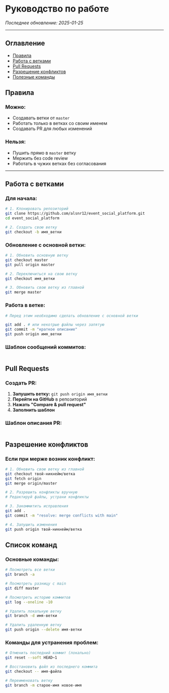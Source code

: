 # Руководство по работе
*Последнее обновление: 2025-01-25*

---

## Оглавление
- [Правила](#правила)
- [Работа с ветками](#работа-с-ветками)
- [Pull Requests](#pull-requests)
- [Разрешение конфликтов](#разрешение-конфликтов)
- [Полезные команды](#список-команд)


## Правила

### Можно:
- Создавать ветки от `master`
- Работать только в ветках со своим именем
- Создавать PR для любых изменений

### Нельзя:
- Пушить прямо в `master` ветку
- Мержить без code review
- Работать в чужих ветках без согласования

---

## Работа с ветками
### Для начала:
```bash
# 1. Клонировать репозиторий
git clone https://github.com/alsnr12/event_social_platform.git
cd event_social_platform

# 2. Создать свою ветку
git checkout -b имя_ветки
```


### Обновление с основной ветки:
```bash
# 1. Обновить основную ветку
git checkout master
git pull origin master

# 2. Переключиться на свою ветку
git checkout имя_ветки

# 3. Обновить свою ветку из главной
git merge master
```

### Работа в ветке:
```bash
# Перед этим необходимо сделать обновление с основной ветки

git add . # или некотрые файлы через запятую
git commit -m "краткое описание"
git push origin имя_ветки
```

### Шаблон сообщений коммитов:
```

```

## Pull Requests

### Создать PR:
1. **Запушить ветку:** `git push origin имя_ветки`
2. **Перейти на GitHub** в репозиторий
3. **Нажать "Compare & pull request"**
4. **Заполнить шаблон**

### Шаблон описания PR:
```markdown

```

## Разрешение конфликтов

### Если при мерже возник конфликт:
```bash
# 1. Обновить свою ветку из главной
git checkout твой-никнейм/ветка
git fetch origin
git merge origin/master

# 2. Разрешить конфликты вручную
# Редактируй файлы, устрани конфликты

# 3. Закоммитить исправления
git add .
git commit -m "resolve: merge conflicts with main"

# 4. Запушить изменения
git push origin твой-никнейм/ветка
```

## Список команд

### Основные команды:
```bash
# Посмотреть все ветки
git branch -a

# Посмотреть разницу с main
git diff master

# Посмотреть историю коммитов
git log --oneline -10

# Удалить локальную ветку
git branch -d имя-ветки

# Удалить удаленную ветку
git push origin --delete имя-ветки
```

### Команды для устранения проблем:
```bash
# Отменить последний коммит (локально)
git reset --soft HEAD~1

# Восстановить файл из последнего коммита
git checkout -- имя-файла

# Переименовать ветку
git branch -m старое-имя новое-имя
```
